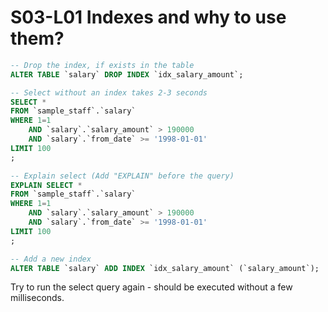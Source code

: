 # S03-L01 Indexes and why to use them?

```sql
-- Drop the index, if exists in the table
ALTER TABLE `salary` DROP INDEX `idx_salary_amount`;

-- Select without an index takes 2-3 seconds
SELECT *
FROM `sample_staff`.`salary`
WHERE 1=1
	AND `salary`.`salary_amount` > 190000
	AND `salary`.`from_date` >= '1998-01-01'
LIMIT 100
;

-- Explain select (Add "EXPLAIN" before the query)
EXPLAIN SELECT *
FROM `sample_staff`.`salary`
WHERE 1=1
	AND `salary`.`salary_amount` > 190000
	AND `salary`.`from_date` >= '1998-01-01'
LIMIT 100
;

-- Add a new index
ALTER TABLE `salary` ADD INDEX `idx_salary_amount` (`salary_amount`);
```

Try to run the select query again - should be executed without a few milliseconds.
